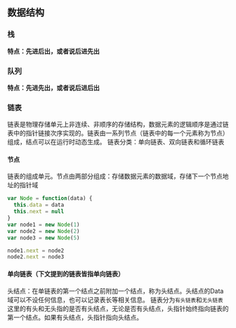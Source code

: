 ## 数据结构
### 栈
**特点：先进后出，或者说后进先出**
### 队列
**特点：先进先出，或者说后进后出**
### 链表
链表是物理存储单元上非连续、非顺序的存储结构，数据元素的逻辑顺序是通过链表中的指针链接次序实现的。链表由一系列节点（链表中的每一个元素称为节点）组成，结点可以在运行时动态生成。
链表分类：单向链表、双向链表和循环链表
#### 节点
链表的组成单元。节点由两部分组成：存储数据元素的数据域，存储下一个节点地址的指针域
```js
var Node = function(data) {
  this.data = data
  this.next = null
}
var node1 = new Node(1)
var node2 = new Node(2)
var node3 = new Node(5)

node1.next = node2
node2.next = node3
```
#### 单向链表（下文提到的链表皆指单向链表）
头结点：在单链表的第一个结点之前附加一个结点，称为头结点。头结点的Data域可以不设任何信息，也可以记录表长等相关信息。
链表分为`有头链表`和`无头链表`
这里的有头和无头指的是否有头结点，无论是否有头结点，头指针始终指向链表的第一个结点。如果有头结点，头指针指向头结点。